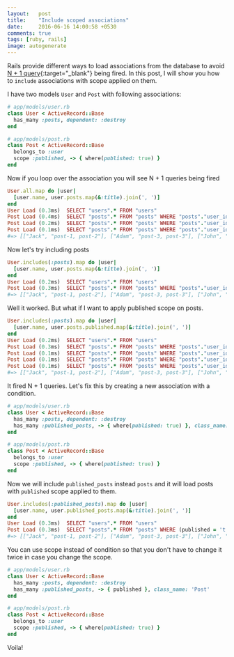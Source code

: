 ```yaml
---
layout:   post
title:    "Include scoped associations"
date:     2016-06-16 14:00:58 +0530
comments: true
tags: [ruby, rails]
image: autogenerate
---
```


Rails provide different ways to load associations from the database to avoid [N + 1 query][eager-loading-associations]{:target="_blank"} being fired.
In this post, I will show you how to `include` associations with scope applied on them.

I have two models `User` and `Post` with following associations:

```ruby
# app/models/user.rb
class User < ActiveRecord::Base
  has_many :posts, dependent: :destroy
end

# app/models/post.rb
class Post < ActiveRecord::Base
  belongs_to :user
  scope :published, -> { where(published: true) }
end
```
<!--more-->

Now if you loop over the association you will see N + 1 queries being fired

```ruby
User.all.map do |user|
  [user.name, user.posts.map(&:title).join(', ')]
end
User Load (0.3ms)  SELECT "users".* FROM "users"
Post Load (0.4ms)  SELECT "posts".* FROM "posts" WHERE "posts"."user_id" = ?  [["user_id", 1]]
Post Load (0.2ms)  SELECT "posts".* FROM "posts" WHERE "posts"."user_id" = ?  [["user_id", 2]]
Post Load (0.1ms)  SELECT "posts".* FROM "posts" WHERE "posts"."user_id" = ?  [["user_id", 3]]
#=> [["Jack", "post-1, post-2"], ["Adam", "post-3, post-3"], ["John", "post-5, post-6"]]
```

Now let's try including posts

```ruby
User.includes(:posts).map do |user|
  [user.name, user.posts.map(&:title).join(', ')]
end
User Load (0.2ms)  SELECT "users".* FROM "users"
Post Load (0.3ms)  SELECT "posts".* FROM "posts" WHERE "posts"."user_id" IN (1, 2, 3)
#=> [["Jack", "post-1, post-2"], ["Adam", "post-3, post-3"], ["John", "post-5, post-6"]]
```
Well it worked. But what if I want to apply published scope on posts.

```ruby
User.includes(:posts).map do |user|
  [user.name, user.posts.published.map(&:title).join(', ')]
end
User Load (0.2ms)  SELECT "users".* FROM "users"
Post Load (0.3ms)  SELECT "posts".* FROM "posts" WHERE "posts"."user_id" IN (1, 2, 3)
Post Load (0.1ms)  SELECT "posts".* FROM "posts" WHERE "posts"."user_id" = ? AND "posts"."published" = 't'  [["user_id", 1]]
Post Load (0.1ms)  SELECT "posts".* FROM "posts" WHERE "posts"."user_id" = ? AND "posts"."published" = 't'  [["user_id", 2]]
Post Load (0.1ms)  SELECT "posts".* FROM "posts" WHERE "posts"."user_id" = ? AND "posts"."published" = 't'  [["user_id", 3]]
#=> [["Jack", "post-1, post-2"], ["Adam", "post-3, post-3"], ["John", "post-5, post-6"]]
```

It fired N + 1 queries.
Let's fix this by creating a new association with a condition.

```ruby
# app/models/user.rb
class User < ActiveRecord::Base
  has_many :posts, dependent: :destroy
  has_many :published_posts, -> { where(published: true) }, class_name: 'Post'
end

# app/models/post.rb
class Post < ActiveRecord::Base
  belongs_to :user
  scope :published, -> { where(published: true) }
end
```

Now we will include `published_posts` instead `posts` and it will load posts with `published` scope applied to them.

```ruby
User.includes(:published_posts).map do |user|
  [user.name, user.published_posts.map(&:title).join(', ')]
end
User Load (0.3ms)  SELECT "users".* FROM "users"
Post Load (0.3ms)  SELECT "posts".* FROM "posts" WHERE (published = 't') AND "posts"."user_id" IN (1, 2, 3)
#=> [["Jack", "post-1, post-2"], ["Adam", "post-3, post-3"], ["John", "post-5, post-6"]]

```

You can use scope instead of condition so that you don't have to change it twice in case you change the scope.

```ruby
# app/models/user.rb
class User < ActiveRecord::Base
  has_many :posts, dependent: :destroy
  has_many :published_posts, -> { published }, class_name: 'Post'
end

# app/models/post.rb
class Post < ActiveRecord::Base
  belongs_to :user
  scope :published, -> { where(published: true) }
end
```

Voila!

[eager-loading-associations]: http://guides.rubyonrails.org/active_record_querying.html#eager-loading-associations
